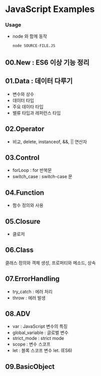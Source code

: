 # JavaScript Examples

### Usage
   - node 와 함께 동작
   
       `node SOURCE-FILE.JS`

## 00.New : ES6 이상 기능 정리

## 01.Data : 데이터 다루기

* 변수와 상수
* 데이터 타입
* 주요 데이타 타입
* 밸류 타입과 레퍼런스 타입

## 02.Operator
* 비교, delete, instanceof, &&, || 연산자

## 03.Control
* forLoop : for 반복문
* switch_case : switch-case 문

## 04.Function
* 함수 정의와 사용

## 05.Closure
* 클로저

## 06.Class

클래스 정의와 객체 생성, 프로퍼티와 메소드, 상속

## 07.ErrorHandling
   * try_catch : 에러 처리
   * throw : 에러 발생   

## 08.ADV
   * var : JavaScript 변수의 특징
   * global_variable : 글로벌 변수
   * strict_mode : strict mode
   * scope : 변수 스코프
   * let : 블록 스코프 변수 let. (ES6)

## 09.BasicObject

   

